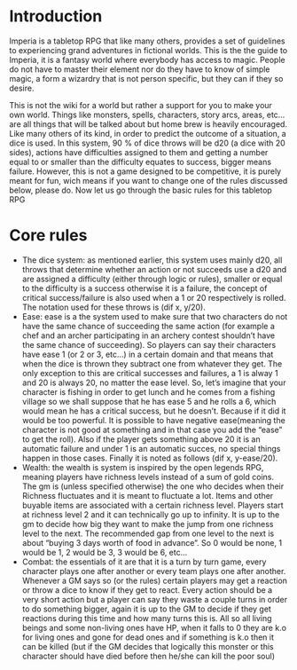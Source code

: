 # Introduction
Imperia is a tabletop RPG that like many others, provides a set of guidelines to experiencing grand adventures in fictional worlds. This is the the guide to Imperia, it is a fantasy world where everybody has access to magic. People do not have to master their element nor do they have to know of simple magic, a form a wizardry that is not person specific, but they can if they so desire.

This is not the wiki for a world but rather a support for you to make your own world. Things like monsters, spells, characters, story arcs, areas, etc… are all things that will be talked about but home brew is heavily encouraged. Like many others of its kind, in order to predict the outcome of a situation, a dice is used. In this system, 90 % of dice throws will be d20 (a dice with 20 sides), actions have difficulties assigned to them and getting a number equal to or smaller than the difficulty equates to success, bigger means failure. However, this is not a game designed to be competitive, it is purely meant for fun, wich means if you want to change one of the rules discussed below, please do. Now let us go through the basic rules for this tabletop RPG 

# Core rules
* The dice system: as mentioned earlier, this system uses mainly d20, all throws that determine whether an action or not succeeds use a d20 and are assigned a difficulty (either through logic or rules), smaller or equal to the difficulty is a success otherwise it is a failure, the concept of critical success/failure is also used when a 1 or 20 respectively is rolled. The notation used for these throws is (dif x, y/20).
* Ease: ease is a the system used to make sure that two characters do not have the same chance of succeeding the same action (for example a chef and an archer participating in an archery contest shouldn’t have the same chance of succeeding). So players can say their characters have ease 1 (or 2 or 3, etc…) in a certain domain and that means that when the dice is thrown they subtract one from whatever they get. The only exception to this are critical successes and failures, a 1 is alway 1 and 20 is always 20, no matter the ease level. So, let’s imagine that your character is fishing in order to get lunch and he comes from a fishing village so we shall suppose that he has ease 5 and he rolls a 6, which would mean he has a critical success, but he doesn’t. Because if it did it would be too powerful. It is possible to have negative ease(meaning the character is not good at something and in that case you add the “ease” to get the roll). Also if the player gets something above 20 it is an automatic failure and under 1 is an automatic succes, no special things happen in those cases. Finally it is noted as follows (dif x, y-ease/20).
* Wealth: the wealth is system is inspired by the open legends RPG, meaning players have richness levels instead of a sum of gold coins. The gm is (unless specified otherwise) the one who decides when their Richness fluctuates and it is meant to fluctuate a lot. Items and other buyable items are associated with a certain richness level. Players start at richness level 2 and it can technically go up to infinity. It is up to the gm to decide how big they want to make the jump from one richness level to the next. The recommended gap from one level to the next is about “buying 3 days worth of food in advance”. So 0 would be none, 1 would be 1, 2 would be 3, 3 would be 6, etc… 
* Combat: the essentials of it are that it is a turn by turn game, every character plays one after another or every team plays one after another. Whenever a GM says so (or the rules) certain players may get a reaction or throw a dice to know if they get to react. Every action should be a very short action but a player can say they waste a couple turns in order to do something bigger, again it is up to the GM to decide if they get reactions during this time and how many turns this is. All so all living beings and some non-living ones have HP, when it falls to 0 they are k.o for living ones and gone for dead ones and if something is k.o then it can be killed (but if the GM decides that logically this monster or this character should have died before then he/she can kill the poor soul)

